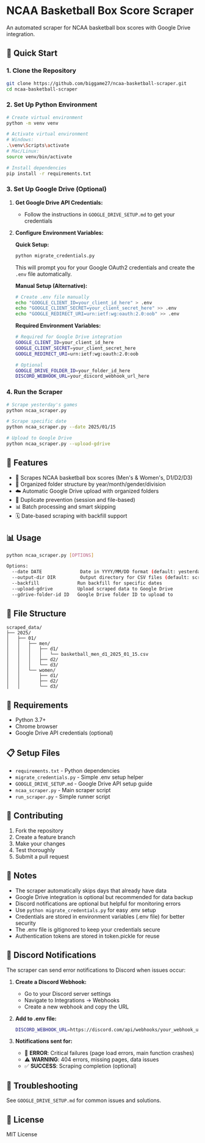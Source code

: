 # NCAA Basketball Box Score Scraper

An automated scraper for NCAA basketball box scores with Google Drive integration.

## 🚀 Quick Start

### 1. Clone the Repository
```bash
git clone https://github.com/biggame27/ncaa-basketball-scraper.git
cd ncaa-basketball-scraper
```

### 2. Set Up Python Environment
```bash
# Create virtual environment
python -m venv venv

# Activate virtual environment
# Windows:
.\venv\Scripts\activate
# Mac/Linux:
source venv/bin/activate

# Install dependencies
pip install -r requirements.txt
```

### 3. Set Up Google Drive (Optional)
1. **Get Google Drive API Credentials:**
   - Follow the instructions in `GOOGLE_DRIVE_SETUP.md` to get your credentials

2. **Configure Environment Variables:**
   
   **Quick Setup:**
   ```bash
   python migrate_credentials.py
   ```
   This will prompt you for your Google OAuth2 credentials and create the `.env` file automatically.
   
   **Manual Setup (Alternative):**
   ```bash
   # Create .env file manually
   echo "GOOGLE_CLIENT_ID=your_client_id_here" > .env
   echo "GOOGLE_CLIENT_SECRET=your_client_secret_here" >> .env
   echo "GOOGLE_REDIRECT_URI=urn:ietf:wg:oauth:2.0:oob" >> .env
   ```
   
   **Required Environment Variables:**
   ```bash
   # Required for Google Drive integration
   GOOGLE_CLIENT_ID=your_client_id_here
   GOOGLE_CLIENT_SECRET=your_client_secret_here
   GOOGLE_REDIRECT_URI=urn:ietf:wg:oauth:2.0:oob
   
   # Optional
   GOOGLE_DRIVE_FOLDER_ID=your_folder_id_here
   DISCORD_WEBHOOK_URL=your_discord_webhook_url_here
   ```

### 4. Run the Scraper
```bash
# Scrape yesterday's games
python ncaa_scraper.py

# Scrape specific date
python ncaa_scraper.py --date 2025/01/15

# Upload to Google Drive
python ncaa_scraper.py --upload-gdrive
```

## 📁 Features

- 🏀 Scrapes NCAA basketball box scores (Men's & Women's, D1/D2/D3)
- 📁 Organized folder structure by year/month/gender/division
- ☁️ Automatic Google Drive upload with organized folders
- 🔄 Duplicate prevention (session and file-based)
- 📊 Batch processing and smart skipping
- 🗓️ Date-based scraping with backfill support

## 📊 Usage

```bash
python ncaa_scraper.py [OPTIONS]

Options:
  --date DATE              Date in YYYY/MM/DD format (default: yesterday)
  --output-dir DIR         Output directory for CSV files (default: scraped_data)
  --backfill              Run backfill for specific dates
  --upload-gdrive         Upload scraped data to Google Drive
  --gdrive-folder-id ID   Google Drive folder ID to upload to
```

## 📂 File Structure

```
scraped_data/
├── 2025/
│   ├── 01/
│   │   ├── men/
│   │   │   ├── d1/
│   │   │   │   └── basketball_men_d1_2025_01_15.csv
│   │   │   ├── d2/
│   │   │   └── d3/
│   │   └── women/
│   │       ├── d1/
│   │       ├── d2/
│   │       └── d3/
```

## 🔧 Requirements

- Python 3.7+
- Chrome browser
- Google Drive API credentials (optional)

## 📋 Setup Files

- `requirements.txt` - Python dependencies
- `migrate_credentials.py` - Simple .env setup helper
- `GOOGLE_DRIVE_SETUP.md` - Google Drive API setup guide
- `ncaa_scraper.py` - Main scraper script
- `run_scraper.py` - Simple runner script

## 🤝 Contributing

1. Fork the repository
2. Create a feature branch
3. Make your changes
4. Test thoroughly
5. Submit a pull request

## 📝 Notes

- The scraper automatically skips days that already have data
- Google Drive integration is optional but recommended for data backup
- Discord notifications are optional but helpful for monitoring errors
- Use `python migrate_credentials.py` for easy .env setup
- Credentials are stored in environment variables (.env file) for better security
- The .env file is gitignored to keep your credentials secure
- Authentication tokens are stored in token.pickle for reuse

## 🔔 Discord Notifications

The scraper can send error notifications to Discord when issues occur:

1. **Create a Discord Webhook:**
   - Go to your Discord server settings
   - Navigate to Integrations → Webhooks
   - Create a new webhook and copy the URL

2. **Add to .env file:**
   ```bash
   DISCORD_WEBHOOK_URL=https://discord.com/api/webhooks/your_webhook_url_here
   ```

3. **Notifications sent for:**
   - 🚨 **ERROR**: Critical failures (page load errors, main function crashes)
   - ⚠️ **WARNING**: 404 errors, missing pages, data issues
   - ✅ **SUCCESS**: Scraping completion (optional)

## 🐛 Troubleshooting

See `GOOGLE_DRIVE_SETUP.md` for common issues and solutions.

## 📄 License

MIT License